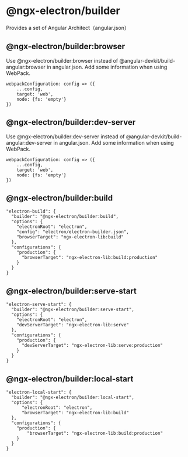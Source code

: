 # @ngx-electron/builder

Provides a set of Angular Architect（angular.json）

## @ngx-electron/builder:browser

Use @ngx-electron/builder:browser instead of @angular-devkit/build-angular:browser in angular.json.
Add some information when using WebPack.

```
webpackConfiguration: config => ({
    ...config,
    target: 'web',
    node: {fs: 'empty'}
})
```

## @ngx-electron/builder:dev-server

Use @ngx-electron/builder:dev-server instead of @angular-devkit/build-angular:dev-server in angular.json.
Add some information when using WebPack.

```
webpackConfiguration: config => ({
    ...config,
    target: 'web',
    node: {fs: 'empty'}
})
```

## @ngx-electron/builder:build

```
"electron-build": {
  "builder": "@ngx-electron/builder:build",
  "options": {
    "electronRoot": "electron",
    "config": "electron/electron-builder.json",
    "browserTarget": "ngx-electron-lib:build"
  },
  "configurations": {
    "production": {
      "browserTarget": "ngx-electron-lib:build:production"
    }
  }
}
```

## @ngx-electron/builder:serve-start
```
"electron-serve-start": {
  "builder": "@ngx-electron/builder:serve-start",
  "options": {
    "electronRoot": "electron",
    "devServerTarget": "ngx-electron-lib:serve"
  },
  "configurations": {
    "production": {
      "devServerTarget": "ngx-electron-lib:serve:production"
    }
  }
}
```

## @ngx-electron/builder:local-start
```
"electron-local-start": {
  "builder": "@ngx-electron/builder:local-start",
  "options": {
      "electronRoot": "electron",
      "browserTarget": "ngx-electron-lib:build"
  },
  "configurations": {
    "production": {
        "browserTarget": "ngx-electron-lib:build:production"
    }
  }
}
```
